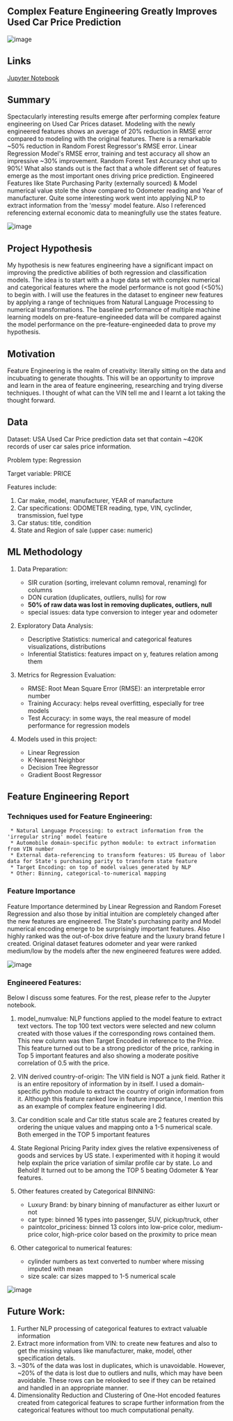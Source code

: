 ## Complex Feature Engineering Greatly Improves Used Car Price Prediction

![image](https://github.com/7ksravan/BerkAI/blob/main/images/capimage.jpg)

## Links
[Jupyter Notebook](https://github.com/7ksravan/BerkAI/blob/main/BerkAI_Complex_Feature_Engineering_Greatly_Improves_UsedCarPrice_Prediction.ipynb)

## Summary
Spectacularly interesting results emerge after performing complex feature engineering on Used Car Prices dataset. Modeling with the newly engineered features shows an average of 20% reduction in RMSE error compared to modeling with the original features. There is a remarkable ~50% reduction in Random Forest Regressor's RMSE error. Linear Regression Model's RMSE error, training and test accuracy all show an impressive ~30% improvement. Random Forest Test Accuracy shot up to 90%! What also stands out is the fact that a whole different set of features emerge as the most important ones driving price prediction. Engineered Features like State Purchasing Parity (externally sourced) & Model numerical value stole the show compared to Odometer reading and Year of manufacturer. Quite some interesting work went into applying NLP to extract information from the 'messy' model feature. Also I referenced referencing external economic data to meaningfully use the states feature.

![image](https://github.com/7ksravan/BerkAI/blob/main/images/capplots.png)
    
## Project Hypothesis
My hypothesis is new features engineering have a significant impact on improving the predictive abilities of both regression and classification models. The idea is to start with a a huge data set with complex numerical and categorical features where the model performance is not good (<50%) to begin with. I will use the features in the dataset to engineer new features by applying a range of techniques from Natural Language Processing to numerical transformations. The baseline performance of multiple machine learning models on pre-feature-engineeded data will be compared against the model performance on the pre-feature-engineeded data to prove my hypothesis. 

## Motivation
Feature Engineering is the realm of creativity: literally sitting on the data and incubuating to generate thoughts. This will be an opportunity to improve and learn in the area of feature engineering, researching and trying diverse techniques. I thought of what can the VIN tell me and I learnt a lot taking the thought forward.

## Data
Dataset: USA Used Car Price prediction data set that contain ~420K records of user car sales price information.

Problem type: Regression

Target variable: PRICE

Features include:
1. Car make, model, manufacturer, YEAR of manufacture
2. Car specifications: ODOMETER reading, type, VIN, cyclinder, transmission, fuel type
3. Car status: title, condition
4. State and Region of sale
(upper case: numeric)

## ML Methodology
1. Data Preparation:
    * SIR curation (sorting, irrelevant column removal, renaming) for columns
    * DON curation (duplicates, outliers, nulls) for row
    * **50% of raw data was lost in removing duplicates, outliers, null**
    * special issues: data type conversion to integer year and odometer

2. Exploratory Data Analysis:
    * Descriptive Statistics: numerical and categorical features visualizations, distributions
    * Inferential Statistics: features impact on y, features relation among them

3. Metrics for Regression Evaluation:
   *  RMSE: Root Mean Square Error (RMSE): an interpretable error number
   *  Training Accuracy: helps reveal overfitting, especially for tree models
   *  Test Accuracy: in some ways, the real measure of model performance for regression models
  
4. Models used in this project:
     * Linear Regression
     * K-Nearest Neighbor
     * Decision Tree Regressor
     * Gradient Boost Regressor

## Feature Engineering Report

### Techniques used for Feature Engineering:
     * Natural Language Processing: to extract information from the 'irregular string' model feature
     * Automobile domain-specific python module: to extract information from VIN number
     * External data-referencing to transform features: US Bureau of labor data for State's purchasing parity to transform state feature
     * Target Encoding: on top of model values generated by NLP
     * Other: Binning, categorical-to-numerical mapping
     
### Feature Importance
Feature Importance determined by Linear Regression and Random Foreset Regression and also those by initial intuition are completely changed after the new features are engineered. The State's purchasing parity and Model numerical encoding emerge to be surprisingly important features. Also highly ranked was the out-of-box drive feature and the luxury brand feture I created. Original dataset features odometer and year were ranked medium/low by the models after the new engineered features were added.

![image](https://github.com/7ksravan/BerkAI/blob/main/images/capfeatplot.png)

### Engineered Features:
Below I discuss some features. For the rest, please refer to the Jupyter notebook.

1. model_numvalue: NLP functions applied to the model feature to extract text vectors. The top 100 text vectors were selected and new column created with those values if the corresponding rows contained them. This new column was then Target Encoded in reference to the Price. This feature turned out to be a strong predictor of the price, ranking in Top 5 important features and also showing a moderate positive correlation of 0.5 with the price.
   
2. VIN derived country-of-origin: The VIN field is NOT a junk field. Rather it is an entire repository of information by in itself. I used a domain-specific python module to extract the country of origin information from it. Although this feature ranked low in feature importance, I mention this as an example of complex feature engineering I did.
   
3. Car condition scale and Car title status scale are 2 features created by ordering the unique values and mapping onto a 1-5 numerical scale. Both emerged in the TOP 5 important features
   
4. State Regional Pricing Parity index gives the relative expensiveness of goods and services by US state. I experimented with it hoping it would help explain the price variation of similar profile car by state. Lo and Behold! It turned out to be among the TOP 5 beating Odometer & Year features.

5. Other features created by Categorical BINNING:
    * Luxury Brand: by binary binning of manufacturer as either luxurt or not
    * car type: binned 16 types into passenger, SUV, pickup/truck, other
    * paintcolor_priciness: binned 13 colors into low-price color, medium-price color, high-price color based on the proximity to price mean
   
6. Other categorical to numerical features:
    * cylinder numbers as text converted to number where missing imputed with mean
    * size scale: car sizes mapped to 1-5 numerical scale
   
![image](https://github.com/7ksravan/BerkAI/blob/main/images/capfeatimp.png)

## Future Work:

1. Further NLP processing of categorical features to extract valuable information
2. Extract more information from VIN: to create new features and also to get the missing values like manufacturer, make, model, other specification detals.
3. ~30% of the data was lost in duplicates, which is unavoidable. However, ~20% of the data is lost due to outliers and nulls, which may have been avoidable. These rows can be relooked to see if they can be retained and handled in an appropriate manner.
4. Dimensionality Reduction and Clustering of One-Hot encoded features created from categorical features to scrape further information from the categorical features without too much computational penalty.
